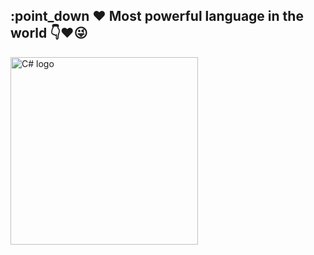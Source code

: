  ## :point_down :heart: Most powerful language in the world :point_down::heart::stuck_out_tongue_winking_eye:
 <img src="https://interset.co.th/wp-content/uploads/2018/07/27_c-sharp-logo-filled.png" alt="C# logo" style="float:center; margin-right:25px;" width="300" height="300" />
